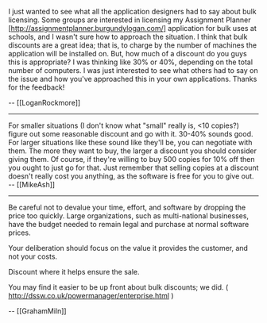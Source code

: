 


I just wanted to see what all the application designers had to say about bulk licensing.  Some groups are interested in licensing my Assignment Planner [http://assignmentplanner.burgundylogan.com/] application for bulk uses at schools, and I wasn't sure how to approach the situation.  I think that bulk discounts are a great idea;  that is, to charge by the number of machines the application will be installed on.  But, how much of a discount do you guys this is appropriate?  I was thinking like 30% or 40%, depending on the total number of computers.  I was just interested to see what others had to say on the issue and how you've approached this in your own applications.  Thanks for the feedback!

-- [[LoganRockmore]]

----
For smaller situations (I don't know what "small" really is, <10 copies?) figure out some reasonable discount and go with it. 30-40% sounds good. For larger situations like these sound like they'll be, you can negotiate with them. The more they want to buy, the larger a discount you should consider giving them. Of course, if they're willing to buy 500 copies for 10% off then you ought to just go for that. Just remember that selling copies at a discount doesn't really cost you anything, as the software is free for you to give out. -- [[MikeAsh]]

----
Be careful not to devalue your time, effort, and software by dropping the price too quickly. Large organizations, such as multi-national businesses, have the budget needed to remain legal and purchase at normal software prices.

Your deliberation should focus on the value it provides the customer, and not your costs.

Discount where it helps ensure the sale.

You may find it easier to be up front about bulk discounts; we did. ( http://dssw.co.uk/powermanager/enterprise.html )

-- [[GrahamMiln]]